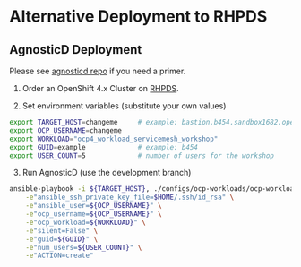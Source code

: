 # Alternative Deployment to RHPDS
## AgnosticD Deployment

Please see [agnosticd repo](https://github.com/redhat-cop/agnosticd) if you need a primer.

1. Order an OpenShift 4.x Cluster on [RHPDS](https://rhpds.redhat.com).

2. Set environment variables (substitute your own values)

```bash
export TARGET_HOST=changeme     # example: bastion.b454.sandbox1682.opentlc.com
export OCP_USERNAME=changeme
export WORKLOAD="ocp4_workload_servicemesh_workshop"
export GUID=example             # example: b454
export USER_COUNT=5             # number of users for the workshop
```

3. Run AgnosticD (use the development branch)

```bash
ansible-playbook -i ${TARGET_HOST}, ./configs/ocp-workloads/ocp-workload.yml \
    -e"ansible_ssh_private_key_file=$HOME/.ssh/id_rsa" \
    -e"ansible_user=${OCP_USERNAME}" \
    -e"ocp_username=${OCP_USERNAME}" \
    -e"ocp_workload=${WORKLOAD}" \
    -e"silent=False" \
    -e"guid=${GUID}" \
    -e"num_users=${USER_COUNT}" \
    -e"ACTION=create"
```
